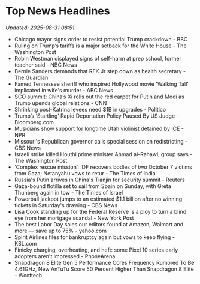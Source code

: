 # Top News Headlines

_Updated: 2025-08-31 08:51_

- Chicago mayor signs order to resist potential Trump crackdown - BBC
- Ruling on Trump’s tariffs is a major setback for the White House - The Washington Post
- Robin Westman displayed signs of self-harm at prep school, former teacher said - NBC News
- Bernie Sanders demands that RFK Jr step down as health secretary - The Guardian
- Famed Tennessee sheriff who inspired Hollywood movie 'Walking Tall' implicated in wife's murder - ABC News
- SCO summit: China’s Xi rolls out the red carpet for Putin and Modi as Trump upends global relations - CNN
- Shrinking post-Katrina levees need $1B in upgrades - Politico
- Trump’s ‘Startling’ Rapid Deportation Policy Paused By US Judge - Bloomberg.com
- Musicians show support for longtime Utah violinist detained by ICE - NPR
- Missouri's Republican governor calls special session on redistricting - CBS News
- Israeli strike killed Houthi prime minister Ahmad al-Rahawi, group says - The Washington Post
- ‘Complex rescue mission’: IDF recovers bodies of two October 7 victims from Gaza; Netanyahu vows to retur - The Times of India
- Russia's Putin arrives in China's Tianjin for security summit - Reuters
- Gaza-bound flotilla set to sail from Spain on Sunday, with Greta Thunberg again in tow - The Times of Israel
- Powerball jackpot jumps to an estimated $1.1 billion after no winning tickets in Saturday's drawing - CBS News
- Lisa Cook standing up for the Federal Reserve is a ploy to turn a blind eye from her mortgage scandal - New York Post
- The best Labor Day sales our editors found at Amazon, Walmart and more — save up to 75% - yahoo.com
- Spirit Airlines files for bankruptcy again but vows to keep flying - KSL.com
- Finicky charging, overheating, and heft: some Pixel 10 series early adopters aren't impressed - PhoneArena
- Snapdragon 8 Elite Gen 5 Performance Cores Frequency Rumored To Be 4.61GHz, New AnTuTu Score 50 Percent Higher Than Snapdragon 8 Elite - Wccftech